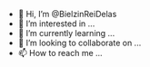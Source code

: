 - 👋 Hi, I’m @BielzinReiDelas
- 👀 I’m interested in ...
- 🌱 I’m currently learning ...
- 💞️ I’m looking to collaborate on ...
- 📫 How to reach me ...

<!---
BielzinReiDelas/BielzinReiDelas is a ✨ special ✨ repository because its `README.md` (this file) appears on your GitHub profile.
You can click the Preview link to take a look at your changes.
--->
